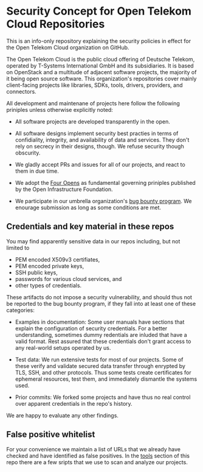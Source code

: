 # Security Concept for Open Telekom Cloud Repositories

This is an info-only repository explaining the security policies in
effect for the Open Telekom Cloud organization on GitHub.

The Open Telekom Cloud is the public cloud offering of Deutsche
Telekom, operated by T-Systems International GmbH and its
subsidiaries. It is based on OpenStack and a multitude of adjacent
software projects, the majority of it being open source software. This
organization's repositories cover mainly client-facing projects like
libraries, SDKs, tools, drivers, providers, and connectors.

All development and maintenane of projects here follow the following
priniples unless otherwise explicitly noted:

* All software projects are developed transparently in the open.

* All software designs implement security best practies in terms of
  confidiality, integrity, and availability of data and services. They
  don't rely on secrecy in their designs, though. We refuse security
  though obscurity.

* We gladly accept PRs and issues for all of our projects, and react
  to them in due time.

* We adopt the [Four Opens](https://www.openstack.org/four-opens/) as
  fundamental governing priniples published by the Open Infrastructure
  Foundation.

* We participate in our umbrella organization's [bug bounty
  program](https://www.telekom.com/en/corporate-responsibility/data-protection-data-security/security/details/closing-security-gaps-360054). We
  enourage submission as long as some conditions are met.


## Credentials and key material in these repos

You may find apparently sensitive data in our repos including, but not limited to

* PEM encoded X509v3 certifiates,
* PEM encoded private keys,
* SSH public keys,
* passwords for various cloud services, and
* other types of credentials.

These artifacts do not impose a security vulnerability, and should
thus not be reported to the bug bounty program, if they fall into at
least one of these categories:

* Examples in documentation: Some user manuals have sections that
  explain the configuration of security credentials. For a better
  understanding, sometimes dummy redentials are inluded that have a
  valid format. Rest assured that these credentials don't grant access
  to any real-world setups operated by us.

* Test data: We run extensive tests for most of our projects. Some of
  these verify and validate secured data transfer through enrypted by
  TLS, SSH, and other protocols. Thus some tests create certificates
  for ephemeral resources, test them, and immediately dismantle the
  systems used.

* Prior commits: We forked some projects and have thus no real control
  over apparent credentials in the repo's history.

We are happy to evaluate any other findings.


## False positive whitelist

For your convenience we maintain a list of URLs that we already have
checked and have identified as false positives. In the
[tools](./tools) section of this repo there are a few sripts that we
use to scan and analyze our projects.